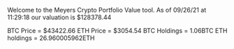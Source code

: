Welcome to the Meyers Crypto Portfolio Value tool. 
As of 09/26/21 at 11:29:18 our valuation is $128378.44 

BTC Price = $43422.66
 ETH Price = $3054.54
BTC Holdings = 1.06BTC
 ETH holdings = 26.960005962ETH 
